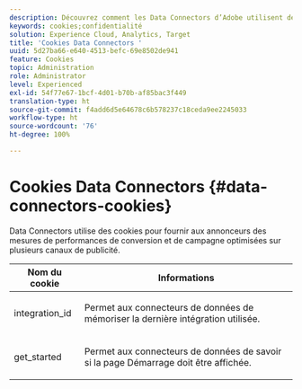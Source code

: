 ```yaml
---
description: Découvrez comment les Data Connectors d’Adobe utilisent des cookies pour fournir aux annonceurs des mesures de performances de conversion et de campagne optimisées sur plusieurs canaux de publicité.
keywords: cookies;confidentialité
solution: Experience Cloud, Analytics, Target
title: 'Cookies Data Connectors '
uuid: 5d27ba66-e640-4513-befc-69e8502de941
feature: Cookies
topic: Administration
role: Administrator
level: Experienced
exl-id: 54f77e67-1bcf-4d01-b70b-af85bac3f449
translation-type: ht
source-git-commit: f4add6d5e64678c6b578237c18ceda9ee2245033
workflow-type: ht
source-wordcount: '76'
ht-degree: 100%

---
```


# Cookies Data Connectors {#data-connectors-cookies}

Data Connectors utilise des cookies pour fournir aux annonceurs des mesures de performances de conversion et de campagne optimisées sur plusieurs canaux de publicité.

<table id="table_54B402C6E19C4A70B1E27BC9DFF776EB"> 
 <thead> 
  <tr> 
   <th colname="col1" class="entry"> Nom du cookie </th> 
   <th colname="col2" class="entry"> Informations </th> 
  </tr> 
 </thead>
 <tbody> 
  <tr> 
   <td colname="col1"> <p>integration_id </p> </td> 
   <td colname="col2"> <p>Permet aux connecteurs de données de mémoriser la dernière intégration utilisée. </p> </td> 
  </tr> 
  <tr> 
   <td colname="col1"> <p>get_started </p> </td> 
   <td colname="col2"> <p>Permet aux connecteurs de données de savoir si la page <span class="wintitle">Démarrage</span> doit être affichée. </p> </td> 
  </tr> 
 </tbody> 
</table>
